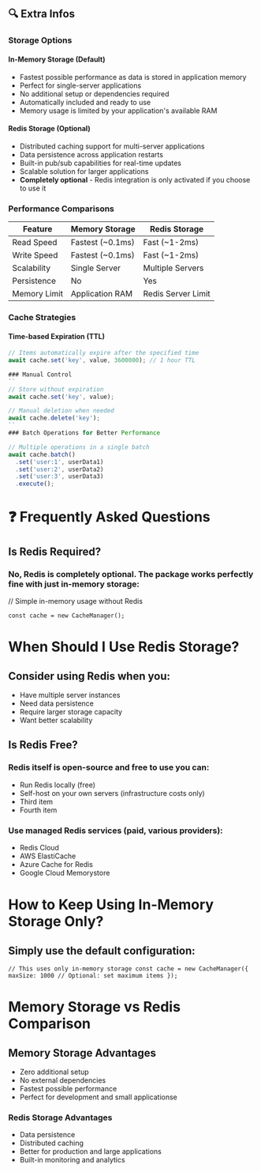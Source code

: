## 🔍 Extra Infos

### Storage Options

#### In-Memory Storage (Default)

- Fastest possible performance as data is stored in application memory
- Perfect for single-server applications
- No additional setup or dependencies required
- Automatically included and ready to use
- Memory usage is limited by your application's available RAM

#### Redis Storage (Optional)

- Distributed caching support for multi-server applications
- Data persistence across application restarts
- Built-in pub/sub capabilities for real-time updates
- Scalable solution for larger applications
- **Completely optional** - Redis integration is only activated if you choose to use it

### Performance Comparisons

| Feature      | Memory Storage   | Redis Storage      |
| ------------ | ---------------- | ------------------ |
| Read Speed   | Fastest (~0.1ms) | Fast (~1-2ms)      |
| Write Speed  | Fastest (~0.1ms) | Fast (~1-2ms)      |
| Scalability  | Single Server    | Multiple Servers   |
| Persistence  | No               | Yes                |
| Memory Limit | Application RAM  | Redis Server Limit |

### Cache Strategies

#### Time-based Expiration (TTL)

```typescript
// Items automatically expire after the specified time
await cache.set('key', value, 3600000); // 1 hour TTL

### Manual Control
``
// Store without expiration
await cache.set('key', value);

// Manual deletion when needed
await cache.delete('key');
``
### Batch Operations for Better Performance

// Multiple operations in a single batch
await cache.batch()
  .set('user:1', userData1)
  .set('user:2', userData2)
  .set('user:3', userData3)
  .execute();

```

# ❓ Frequently Asked Questions

## Is Redis Required?

### No, Redis is completely optional. The package works perfectly fine with just in-memory storage:

// Simple in-memory usage without Redis

`const cache = new CacheManager();`

# When Should I Use Redis Storage?

## Consider using Redis when you:

<ul>
  <li>Have multiple server instances</li>
  <li>Need data persistence</li>
  <li>Require larger storage capacity</li>
  <li>Want better scalability</li>
</ul>

## Is Redis Free?

### Redis itself is open-source and free to use you can:

<ul>
  <li>Run Redis locally (free)</li>
  <li>Self-host on your own servers (infrastructure costs only)</li>
  <li>Third item</li>
  <li>Fourth item</li>
</ul>

### Use managed Redis services (paid, various providers):

<ul>
  <li>Redis Cloud</li>
  <li>AWS ElastiCache</li>
  <li>Azure Cache for Redis</li>
  <li>Google Cloud Memorystore</li>
</ul>

# How to Keep Using In-Memory Storage Only?

## Simply use the default configuration:

`// This uses only in-memory storage
const cache = new CacheManager({
maxSize: 1000 // Optional: set maximum items
});`

# Memory Storage vs Redis Comparison

## Memory Storage Advantages

<ul>
  <li>Zero additional setup</li>
  <li>No external dependencies</li>
  <li>Fastest possible performance</li>
  <li>Perfect for development and small applicationse</li>
</ul>

### Redis Storage Advantages

<ul>
  <li>Data persistence</li>
  <li>Distributed caching</li>
  <li>Better for production and large applications</li>
  <li>Built-in monitoring and analytics</li>
</ul>
